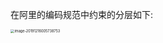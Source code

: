在阿里的编码规范中约束的分层如下:

<img src="/Users/mecewe/Library/Application Support/typora-user-images/image-20191216005738753.png" alt="image-20191216005738753" style="zoom:40%;" />